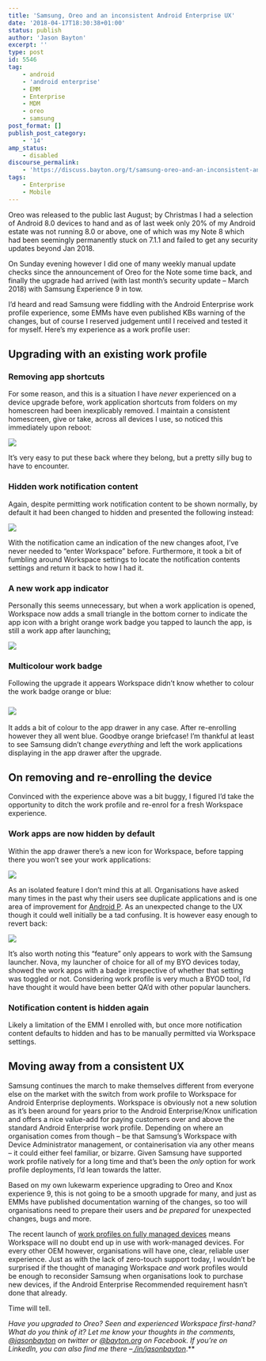```yaml
---
title: 'Samsung, Oreo and an inconsistent Android Enterprise UX'
date: '2018-04-17T18:30:38+01:00'
status: publish
author: 'Jason Bayton'
excerpt: ''
type: post
id: 5546
tag:
    - android
    - 'android enterprise'
    - EMM
    - Enterprise
    - MDM
    - oreo
    - samsung
post_format: []
publish_post_category:
    - '14'
amp_status:
    - disabled
discourse_permalink:
    - 'https://discuss.bayton.org/t/samsung-oreo-and-an-inconsistent-android-enterprise-ux/115'
tags:
    - Enterprise
    - Mobile
---
```

Oreo was released to the public last August; by Christmas I had a selection of Android 8.0 devices to hand and as of last week only 20% of my Android estate was not running 8.0 or above, one of which was my Note 8 which had been seemingly permanently stuck on 7.1.1 and failed to get any security updates beyond Jan 2018.

On Sunday evening however I did one of many weekly manual update checks since the announcement of Oreo for the Note some time back, and finally the upgrade had arrived (with last month’s security update – March 2018) with Samsung Experience 9 in tow.

I’d heard and read Samsung were fiddling with the Android Enterprise work profile experience, some EMMs have even published KBs warning of the changes, but of course I reserved judgement until I received and tested it for myself. Here’s my experience as a work profile user:

Upgrading with an existing work profile
---------------------------------------

### Removing app shortcuts

For some reason, and this is a situation I have *never* experienced on a device upgrade before, work application shortcuts from folders on my homescreen had been inexplicably removed. I maintain a consistent homescreen, give or take, across all devices I use, so noticed this immediately upon reboot:

![](https://cdn.bayton.org/uploads/2018/04/Modified-205633_Nova-Launcher-e1523976004258.jpg)

It’s very easy to put these back where they belong, but a pretty silly bug to have to encounter.

### Hidden work notification content

Again, despite permitting work notification content to be shown normally, by default it had been changed to hidden and presented the following instead:

![](https://cdn.bayton.org/uploads/2018/04/Screenshot_20180415-205601_Nova-Launcher-e1523964613975.jpg)

With the notification came an indication of the new changes afoot, I’ve never needed to “enter Workspace” before. Furthermore, it took a bit of fumbling around Workspace settings to locate the notification contents settings and return it back to how I had it.

### A new work app indicator

Personally this seems unnecessary, but when a work application is opened, Workspace now adds a small triangle in the bottom corner to indicate the app icon with a bright orange work badge you tapped to launch the app, is still a work app after launching[:](/https://cdn.bayton.org/uploads/2018/04/yodog.jpg)

![](https://cdn.bayton.org/uploads/2018/04/Screenshot_20180415-205850_My-Files-e1523964859828.jpg)

### Multicolour work badge

Following the upgrade it appears Workspace didn’t know whether to colour the work badge orange or blue:

### ![](https://cdn.bayton.org/uploads/2018/04/Screenshot_20180415-225507_Nova-Launcher-e1523964986556.jpg)

It adds a bit of colour to the app drawer in any case. After re-enrolling however they all went blue. Goodbye orange briefcase! I’m thankful at least to see Samsung didn’t change *everything* and left the work applications displaying in the app drawer after the upgrade.

On removing and re-enrolling the device
---------------------------------------

Convinced with the experience above was a bit buggy, I figured I’d take the opportunity to ditch the work profile and re-enrol for a fresh Workspace experience.

### Work apps are now hidden by default

Within the app drawer there’s a new icon for Workspace, before tapping there you won’t see your work applications:

![](https://cdn.bayton.org/uploads/2018/04/Screenshot_20180415-210109_Workspace-e1523965366112.jpg)

As an isolated feature I don’t mind this at all. Organisations have asked many times in the past why their users see duplicate applications and is one area of improvement for [Android P](/2018/03/android-p-demonstrates-googles-focus-on-the-enterprise/). As an unexpected change to the UX though it could well initially be a tad confusing. It is however easy enough to revert back:

![](https://cdn.bayton.org/uploads/2018/04/2018_04_17_14_25_20.gif)

It’s also worth noting this “feature” only appears to work with the Samsung launcher. Nova, my launcher of choice for all of my BYO devices today, showed the work apps with a badge irrespective of whether that setting was toggled or not. Considering work profile is very much a BYOD tool, I’d have thought it would have been better QA’d with other popular launchers.

### Notification content is hidden again

Likely a limitation of the EMM I enrolled with, but once more notification content defaults to hidden and has to be manually permitted via Workspace settings.

Moving away from a consistent UX
--------------------------------

Samsung continues the march to make themselves different from everyone else on the market with the switch from work profile to Workspace for Android Enterprise deployments. Workspace is obviously not a new solution as it’s been around for years prior to the Android Enterprise/Knox unification and offers a nice value-add for paying customers over and above the standard Android Enterprise work profile. Depending on where an organisation comes from though – be that Samsung’s Workspace with Device Administrator management, or containerisation via any other means – it could either feel familiar, or bizarre. Given Samsung have supported work profile natively for a long time and that’s been the *only* option for work profile deployments, I’d lean towards the latter.

Based on my own lukewarm experience upgrading to Oreo and Knox experience 9, this is not going to be a smooth upgrade for many, and just as EMMs have published documentation warning of the changes, so too will organisations need to prepare their users and *be prepared* for unexpected changes, bugs and more.

The recent launch of [work profiles on fully managed devices](/2018/03/mobileiron-launch-android-enterprise-work-profiles-on-fully-managed-devices/) means Workspace will no doubt end up in use with work-managed devices. For every other OEM however, organisations will have one, clear, reliable user experience. Just as with the lack of zero-touch support today, I wouldn’t be surprised if the thought of managing Workspace *and* work profiles would be enough to reconsider Samsung when organisations look to purchase new devices, if the Android Enterprise Recommended requirement hasn’t done that already.

Time will tell.

*Have you upgraded to Oreo? Seen and experienced Workspace first-hand? What do you think of it? *Let me know your thoughts in the comments,*[ *@jasonbayton*](https://twitter.com/jasonbayton) *on twitter or* [*@bayton.org*](https://facebook.com/bayton.org) *on Facebook. If you’re on LinkedIn, you can also find me there –*[ */in/jasonbayton*](https://linkedin.com/in/jasonbayton)*.**
